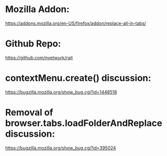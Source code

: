 # Mozilla Addon:
https://addons.mozilla.org/en-US/firefox/addon/replace-all-in-tabs/

# Github Repo:
https://github.com/nyetwurk/rait

# contextMenu.create() discussion:
https://bugzilla.mozilla.org/show_bug.cgi?id=1448518

# Removal of browser.tabs.loadFolderAndReplace discussion:
https://bugzilla.mozilla.org/show_bug.cgi?id=395024
